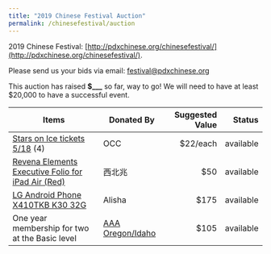 ```yaml
---
title: "2019 Chinese Festival Auction"
permalink: /chinesefestival/auction
---
```


2019 Chinese Festival: [http://pdxchinese.org/chinesefestival/](http://pdxchinese.org/chinesefestival/).

Please send us your bids via email: [festival@pdxchinese.org](mailto:festival@pdxchinese.org)

This auction has raised **$___** so far, way to go! We will need to have at least $20,000 to have a successful event.

| Items | Donated By | Suggested Value | Status |
| --- | --- | ---: | ---: |
| [Stars on Ice tickets 5/18](/assets/images/festival/starsonicetickets.jpg) (4) | OCC | $22/each | available |
| [Revena Elements Executive Folio for iPad Air (Red)](https://www.amazon.com/Revena-Elements-Executive-Folio-RBFD-BKL01/dp/B004OR1626%3FSubscriptionId%3DAKIAJVDNQYSKRNOGQETA%26tag%3Donlymyhealt03-20%26linkCode%3Dxm2%26camp%3D2025%26creative%3D165953%26creativeASIN%3DB004OR1626) | 西北兆 | $50 | available |
| [LG Android Phone X410TKB K30 32G](https://www.t-mobile.com/cell-phone/lg-k30) | Alisha | $175 | available |
| One year membership for two at the Basic level | [AAA Oregon/Idaho](https://www.oregon.aaa.com/) | $105 | available |
